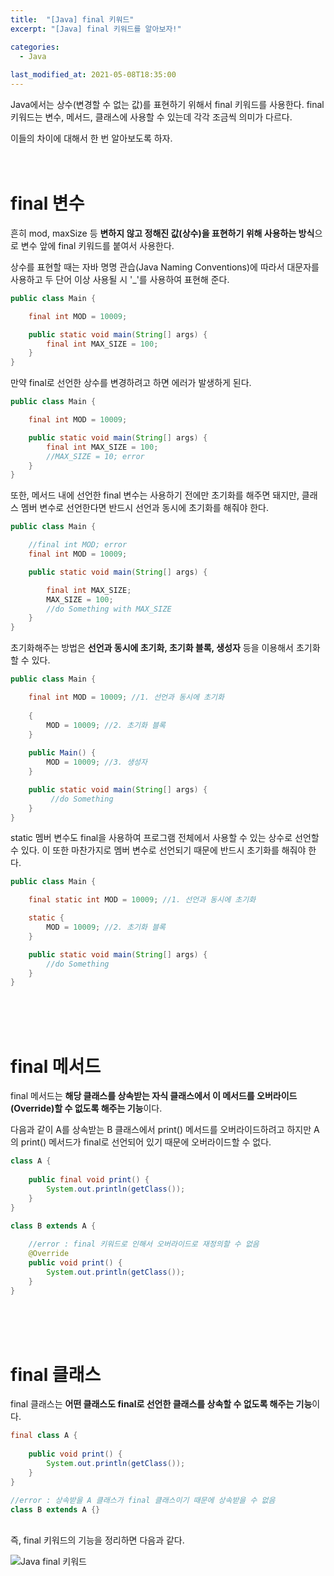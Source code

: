 ```yaml
---
title:  "[Java] final 키워드"
excerpt: "[Java] final 키워드를 알아보자!"

categories:
  - Java
  
last_modified_at: 2021-05-08T18:35:00
---
```


Java에서는 상수(변경할 수 없는 값)를 표현하기 위해서 final 키워드를 사용한다. final 키워드는 변수, 메서드, 클래스에 사용할 수 있는데 각각 조금씩 의미가 다르다.  

이들의 차이에 대해서 한 번 알아보도록 하자.  
<br>
<br>
<h1>final 변수</h1>  

흔히 mod, maxSize 등 **변하지 않고 정해진 값(상수)을 표현하기 위해 사용하는 방식**으로 변수 앞에 final 키워드를 붙여서 사용한다.  

상수를 표현할 때는 자바 명명 관습(Java Naming Conventions)에 따라서 대문자를 사용하고 두 단어 이상 사용될 시 '_'를 사용하여 표현해 준다.  

```java
public class Main {

	final int MOD = 10009;

	public static void main(String[] args) {
		final int MAX_SIZE = 100;
	}
}
```

만약 final로 선언한 상수를 변경하려고 하면 에러가 발생하게 된다.  

```java
public class Main {

	final int MOD = 10009;

	public static void main(String[] args) {
		final int MAX_SIZE = 100;
        //MAX_SIZE = 10; error
	}
}
```

또한, 메서드 내에 선언한 final 변수는 사용하기 전에만 초기화를 해주면 돼지만, 클래스 멤버 변수로 선언한다면 반드시 선언과 동시에 초기화를 해줘야 한다.  

```java
public class Main {

	//final int MOD; error
	final int MOD = 10009;

	public static void main(String[] args) {

		final int MAX_SIZE;
		MAX_SIZE = 100;
		//do Something with MAX_SIZE
	}
}
```

초기화해주는 방법은 **선언과 동시에 초기화, 초기화 블록, 생성자** 등을 이용해서 초기화할 수 있다.  

```java
public class Main {

	final int MOD = 10009; //1. 선언과 동시에 초기화
	
	{
		MOD = 10009; //2. 초기화 블록
	}
	
	public Main() {
		MOD = 10009; //3. 생성자
	}

	public static void main(String[] args) {
         //do Something	
	}
}
```

static 멤버 변수도 final을 사용하여 프로그램 전체에서 사용할 수 있는 상수로 선언할 수 있다. 이 또한 마찬가지로 멤버 변수로 선언되기 때문에 반드시 초기화를 해줘야 한다.  

```java
public class Main {

	final static int MOD = 10009; //1. 선언과 동시에 초기화

	static {
		MOD = 10009; //2. 초기화 블록
	}

	public static void main(String[] args) {
		//do Something
	}
}
```
<br>
<br>
<br>
<h1>final 메서드</h1>  

final 메서드는 **해당 클래스를 상속받는 자식 클래스에서 이 메서드를 오버라이드(Override)할 수 없도록 해주는 기능**이다.  

다음과 같이 A를 상속받는 B 클래스에서 print() 메서드를 오버라이드하려고 하지만 A의 print() 메서드가 final로 선언되어 있기 때문에 오버라이드할 수 없다.  

```java
class A {
	
	public final void print() {
		System.out.println(getClass());
	}
}

class B extends A {
	
    //error : final 키워드로 인해서 오버라이드로 재정의할 수 없음
	@Override
	public void print() {
		System.out.println(getClass());
	}
}
```
<br>
<br>
<br>
<h1>final 클래스</h1>  

final 클래스는 **어떤 클래스도 final로 선언한 클래스를 상속할 수 없도록 해주는 기능**이다.  

```java
final class A {
	
	public void print() {
		System.out.println(getClass());
	}
}

//error : 상속받을 A 클래스가 final 클래스이기 때문에 상속받을 수 없음
class B extends A {}
```

<br>
즉, final 키워드의 기능을 정리하면 다음과 같다.  

![Java  final 키워드](https://user-images.githubusercontent.com/53072057/117524448-3623d400-aff8-11eb-941d-f1d1265c01ab.JPG)  
